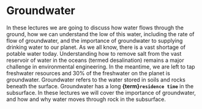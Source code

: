 # Groundwater

In these lectures we are going to discuss how water flows through the ground, how we can understand the low of this water, including the rate of flow of groundwater, and the importance of groundwater to supplying drinking water to our planet.
As we all know, there is a vast shortage of potable water today.
Understanding how to remove salt from the vast reservoir of water in the oceans (termed desalination) remains a major challenge in environmental engineering.
In the meantime, we are left to tap freshwater resources and 30% of the freshwater on the planet is groundwater.
Groundwater refers to the water stored in soils and rocks beneath the surface.
Groundwater has a long **{term}`residence time`** in the subsurface.
In these lectures we will cover the importance of groundwater, and how and why water moves through rock in the subsurface.


```{tableofcontents}
```
